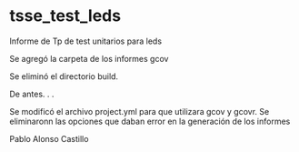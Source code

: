 # tsse_test_leds

Informe de Tp de test unitarios para leds

Se agregó la carpeta de los informes gcov

Se eliminó el directorio build.

De antes. . . 

Se modificó el archivo project.yml para que utilizara gcov y gcovr. 
Se eliminaronn las opciones que daban error en la generación de los informes

Pablo Alonso Castillo

